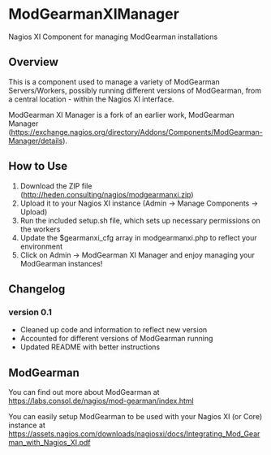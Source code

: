 # ModGearmanXIManager
Nagios XI Component for managing ModGearman installations

## Overview
This is a component used to manage a variety of ModGearman Servers/Workers, possibly running different versions of ModGearman, from a central location - within the Nagios XI interface. 

ModGearman XI Manager is a fork of an earlier work, ModGearman Manager (https://exchange.nagios.org/directory/Addons/Components/ModGearman-Manager/details).

## How to Use
1. Download the ZIP file (http://heden.consulting/nagios/modgearmanxi.zip)
2. Upload it to your Nagios XI instance (Admin -> Manage Components -> Upload)
3. Run the included setup.sh file, which sets up necessary permissions on the workers
4. Update the $gearmanxi_cfg array in modgearmanxi.php to reflect your environment
5. Click on Admin -> ModGearman XI Manager and enjoy managing your ModGearman instances!

## Changelog

### version 0.1
* Cleaned up code and information to reflect new version
* Accounted for different versions of ModGearman running
* Updated README with better instructions

## ModGearman
You can find out more about ModGearman at https://labs.consol.de/nagios/mod-gearman/index.html

You can easily setup ModGearman to be used with your Nagios XI (or Core) instance at https://assets.nagios.com/downloads/nagiosxi/docs/Integrating_Mod_Gearman_with_Nagios_XI.pdf
